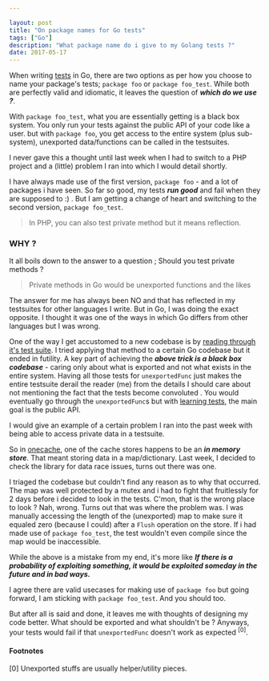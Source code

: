 ```yaml
---

layout: post
title: "On package names for Go tests"
tags: ["Go"]
description: "What package name do i give to my Golang tests ?"
date: 2017-05-17
---
```


When writing [tests](/blog/2017/04/08/testing-http-handlers-go/) in Go, there are two options as per how you choose to name your package's tests; `package foo` or `package foo_test`. While both are perfectly valid and idiomatic, it leaves the question of ___which do we use ?___.

With `package foo_test`, what you are essentially getting is a black box system. You only run your tests against the public API of your code like a user. but with `package foo`, you get access to the entire system (plus sub-system), unexported data/functions can be called in the testsuites.

I never gave this a thought until last week when I had to switch to a PHP project and a (little) problem I ran into which I would detail shortly.

I have always made use of the first version, `package foo` - and a lot of packages i have seen. So far so good, my tests ___run good___ and fail when they are supposed to :) . But I am getting a change of heart and switching to the second version, `package foo_test`.

> In PHP, you can also test private method but it means reflection.

### WHY ?

It all boils down to the answer to a question ; Should you test private methods ?

> Private methods in Go would be unexported functions and the likes

The answer for me has always been NO and that has reflected in my testsuites for other languages I write. But in Go, I was doing the exact opposite. I thought it was one of the ways in which Go differs from other languages but I was wrong.

One of the way I get accustomed to a new codebase is by [reading through it's test suite](/blog/2017/01/21/never-underestimate-a-broken-testsuite/). I tried applying that method to a certain Go codebase but it ended in futility. A key part of achieving the ___above trick is a black box codebase___ - caring only about what is exported and not what exists in the entire system. Having all those tests for `unexportedFunc` just makes the entire testsuite derail the reader (me) from the details I should care about not mentioning the fact that the tests become convoluted . You would eventually go through the `unexportedFunc`s but with [learning tests](/blog/2017/01/21/never-underestimate-a-broken-testsuite/), the main goal is the public API.

I would give an example of a certain problem I ran into the past week with being able to access private data in a testsuite.

So in [onecache](https://github.com/adelowo), one of the cache stores happens to be an ___in memory store___. That meant storing data in a map/dictionary. Last week, I decided to check the library for data race issues, turns out there was one.

I triaged the codebase but couldn't find any reason as to why that occurred. The map was well protected by a mutex and i had to fight that fruitlessly for 2 days before i decided to look in the tests. C'mon, that is the wrong place to look ? Nah, wrong. Turns out that was where the problem was. I was manually accessing the length of the (unexported) map to make sure it equaled zero (because I could) after a `Flush` operation on the store. If i had made use of `package foo_test`, the test wouldn't even compile since the map would be inaccessible.

While the above is a mistake from my end, it's more like ___If there is a probability of exploiting something, it would be exploited someday in the future and in bad ways.___

I agree there are valid usecases for making use of `package foo` but going forward, I am sticking with `package foo_test`. And you should too.

But after all is said and done, it leaves me with thoughts of designing my code better. What should be exported and what shouldn't be ? Anyways, your tests would fail if that `unexportedFunc` doesn't work as expected <sup>[0]</sup>.

#### Footnotes

<div id="footnotes"> </div>

[0] Unexported stuffs are usually helper/utility pieces.
